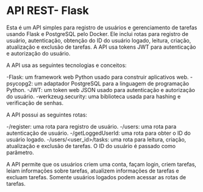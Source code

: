 # API REST- Flask

Esta é um API simples para registro de usuários e gerenciamento de tarefas usando Flask e PostgreSQL pelo Docker. Ele inclui rotas para registro de usuário, autenticação, obtenção do ID do usuário logado, leitura, criação, atualização e exclusão de tarefas. A API usa tokens JWT para autenticação e autorização do usuário.

A API usa as seguintes tecnologias e conceitos:

-Flask: um framework web Python usado para construir aplicativos web.
-psycopg2: um adaptador PostgreSQL para a linguagem de programação Python.
-JWT: um token web JSON usado para autenticação e autorização do usuário.
-werkzeug.security: uma biblioteca usada para hashing e verificação de senhas.

A API possui as seguintes rotas:

-/register: uma rota para registro de usuário.
-/users: uma rota para autenticação de usuário.
-/getLoggedUserId: uma rota para obter o ID do usuário logado.
-/users/<user_id>/tasks: uma rota para leitura, criação, atualização e exclusão de tarefas. O ID do usuário é passado como parâmetro.

A API permite que os usuários criem uma conta, façam login, criem tarefas, leiam informações sobre tarefas, atualizem informações de tarefas e excluam tarefas. Somente usuários logados podem acessar as rotas de tarefas.